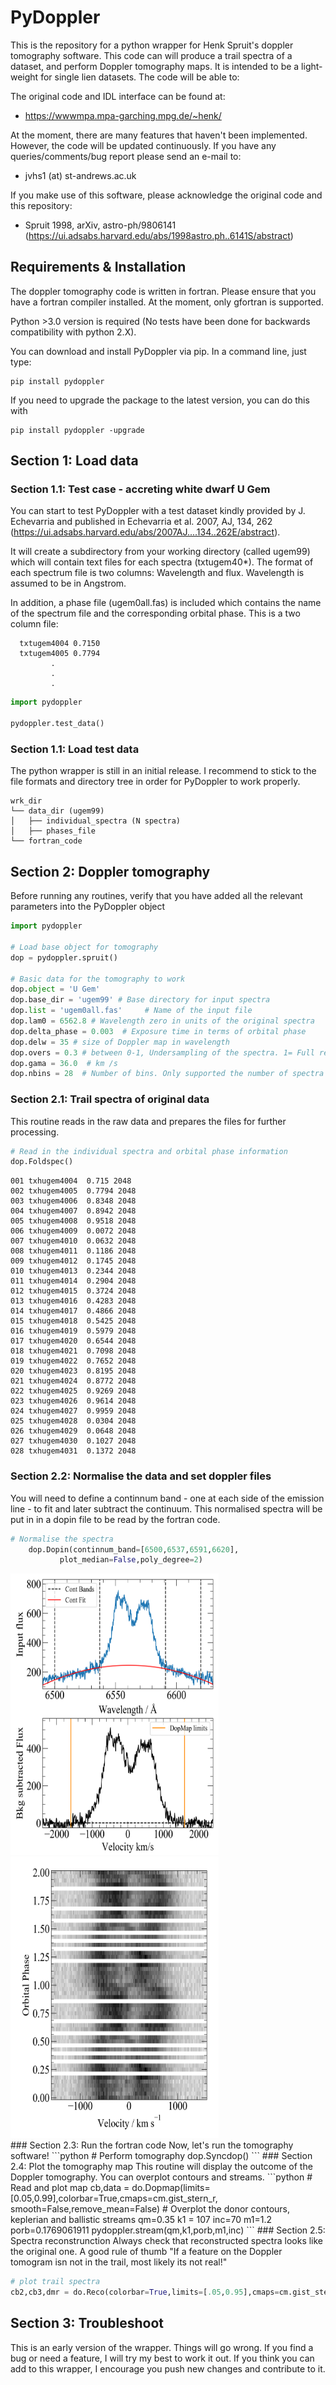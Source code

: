 # PyDoppler

  This is the repository for a python wrapper for Henk Spruit's doppler tomography software.
  This code can will produce a trail spectra of a dataset, and perform
  Doppler tomography maps. It is intended to be a light-weight for single lien datasets.
  The code will be able to:


  The original code and IDL interface can be found at:
   *  https://wwwmpa.mpa-garching.mpg.de/~henk/

  At the moment, there are many features that haven't been implemented. However, the code will be updated
  continuously. If you have any queries/comments/bug report please send an e-mail to:
   * jvhs1 (at) st-andrews.ac.uk

  If you make use of this software, please acknowledge the original code and this repository:
   * Spruit 1998, arXiv, astro-ph/9806141 (https://ui.adsabs.harvard.edu/abs/1998astro.ph..6141S/abstract)

  ## Requirements & Installation

  The doppler tomography code is written in fortran. Please ensure that you have a fortran compiler installed.
  At the moment, only gfortran is supported.


  Python >3.0 version is required (No tests have been done for backwards compatibility with python 2.X).

  You can download and install PyDoppler via pip. In a command line, just type:

  ```
  pip install pydoppler
  ```

  If you need to upgrade the package to the latest version, you can do this with
  ```
  pip install pydoppler -upgrade
  ```


  ##  Section 1: Load data

  ###  Section 1.1: Test case - accreting white dwarf U Gem

  You can start to test PyDoppler with a test dataset kindly provided by J. Echevarria and published
  in Echevarria et al. 2007, AJ, 134, 262 (https://ui.adsabs.harvard.edu/abs/2007AJ....134..262E/abstract).

  It will create a subdirectory from your working directory (called ugem99) which will contain text files
  for each spectra (txtugem40*). The format of each spectrum file is two columns: Wavelength and flux.
  Wavelength is assumed to be in Angstrom.

  In addition, a phase file (ugem0all.fas) is included which contains the name of the spectrum file and the corresponding
  orbital phase. This is a two column file:
```
  txtugem4004 0.7150
  txtugem4005 0.7794
         .
         .
         .
```

  ```python
  import pydoppler

  pydoppler.test_data()

  ```
  ###  Section 1.1: Load test data
  The python wrapper is still in an initial release. I recommend to stick to the file formats
  and directory tree in order for PyDoppler to work properly.

  ```
  wrk_dir
  └── data_dir (ugem99)
  │   ├── individual_spectra (N spectra)
  │   ├── phases_file
  └── fortran_code
  ```
  ##  Section 2:  Doppler tomography
  Before running any routines, verify that you have added all the relevant
  parameters into the PyDoppler object

  ```python
  import pydoppler

  # Load base object for tomography
  dop = pydoppler.spruit()

  # Basic data for the tomography to work
  dop.object = 'U Gem'
  dop.base_dir = 'ugem99' # Base directory for input spectra
  dop.list = 'ugem0all.fas'		# Name of the input file
  dop.lam0 = 6562.8 # Wavelength zero in units of the original spectra
  dop.delta_phase = 0.003  # Exposure time in terms of orbital phase
  dop.delw = 35	# size of Doppler map in wavelength
  dop.overs = 0.3 # between 0-1, Undersampling of the spectra. 1= Full resolution
  dop.gama = 36.0  # km /s
  dop.nbins = 28  # Number of bins. Only supported the number of spectra at the moment
  ```

  ### Section 2.1: Trail spectra of original data
  This routine reads in the raw data and prepares the files for further
  processing.
  ```python
  # Read in the individual spectra and orbital phase information
  dop.Foldspec()
  ```
  ```
  001 txhugem4004  0.715 2048
  002 txhugem4005  0.7794 2048
  003 txhugem4006  0.8348 2048
  004 txhugem4007  0.8942 2048
  005 txhugem4008  0.9518 2048
  006 txhugem4009  0.0072 2048
  007 txhugem4010  0.0632 2048
  008 txhugem4011  0.1186 2048
  009 txhugem4012  0.1745 2048
  010 txhugem4013  0.2344 2048
  011 txhugem4014  0.2904 2048
  012 txhugem4015  0.3724 2048
  013 txhugem4016  0.4283 2048
  014 txhugem4017  0.4866 2048
  015 txhugem4018  0.5425 2048
  016 txhugem4019  0.5979 2048
  017 txhugem4020  0.6544 2048
  018 txhugem4021  0.7098 2048
  019 txhugem4022  0.7652 2048
  020 txhugem4023  0.8195 2048
  021 txhugem4024  0.8772 2048
  022 txhugem4025  0.9269 2048
  023 txhugem4026  0.9614 2048
  024 txhugem4027  0.9959 2048
  025 txhugem4028  0.0304 2048
  026 txhugem4029  0.0648 2048
  027 txhugem4030  0.1027 2048
  028 txhugem4031  0.1372 2048
```

  ### Section 2.2: Normalise the data and set doppler files
  You will need to define a continnum band - one at each side of the emission line -
  to fit and later subtract the continuum. This normalised spectra will be put in
  in a dopin file to be read by the fortran code.
  ```python  
  # Normalise the spectra
      dop.Dopin(continnum_band=[6500,6537,6591,6620],
      		 plot_median=False,poly_degree=2)
  ```


 <div class="row">
   <div class="column">
     <img src="pydoppler/test_data/output_images/Average_Spec.png" width="333" height="450" />
   </div>
   <div class="column">
     <img src="pydoppler/test_data/output_images/Trail.png" width="333" height="450" />
   </div>
 </div>
  ### Section 2.3: Run the fortran code
  Now, let's run the tomography software!
  ```python
  # Perform tomography
  dop.Syncdop()
  ```
  ### Section 2.4: Plot the tomography map
  This routine will display the outcome of the Doppler tomography. You can overplot
  contours and streams.
  ```python
  # Read and plot map
  cb,data = do.Dopmap(limits=[0.05,0.99],colorbar=True,cmaps=cm.gist_stern_r,
  					smooth=False,remove_mean=False)
  # Overplot the donor contours, keplerian and ballistic streams
  qm=0.35
  k1 = 107
  inc=70
  m1=1.2
  porb=0.1769061911
  pydoppler.stream(qm,k1,porb,m1,inc)
  ```
  ### Section 2.5: Spectra reconstrunction
  Always check that reconstructed spectra looks like the original one. A good
  rule of thumb "If a feature on the Doppler tomogram isn not in the trail, most likely
  its not real!"

  ```python
  # plot trail spectra
  cb2,cb3,dmr = do.Reco(colorbar=True,limits=[.05,0.95],cmaps=cm.gist_stern_r)
  ```
  ## Section 3: Troubleshoot
  This is an early version of the wrapper. Things will go wrong. If you find a
  bug or need a feature, I will try my best to work it out. If you think you can
  add to this wrapper, I encourage you push new changes and contribute to it.
